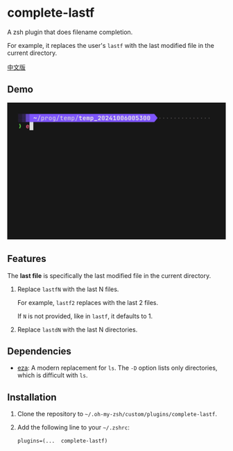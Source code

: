 # complete-lastf

A zsh plugin that does filename completion. 

For example, it replaces the user's `lastf` with the last modified file in the current directory.

[中文版](./README.zh.md)

## Demo

![插件使用效果](./demo.gif)

## Features

The **last file** is specifically the last modified file in the current directory.

1. Replace `lastfN` with the last N files.

   For example, `lastf2` replaces with the last 2 files.

   If `N` is not provided, like in `lastf`, it defaults to 1.

2. Replace `lastdN` with the last N directories.

## Dependencies

- [eza](https://github.com/eza-community/eza): A modern replacement for `ls`. The `-D` option lists only directories, which is difficult with `ls`.

## Installation

1. Clone the repository to `~/.oh-my-zsh/custom/plugins/complete-lastf`.

2. Add the following line to your `~/.zshrc`:

   ```shell
   plugins=(...  complete-lastf)
   ```
